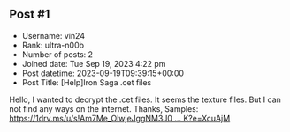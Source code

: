 ## Post #1
- Username: vin24
- Rank: ultra-n00b
- Number of posts: 2
- Joined date: Tue Sep 19, 2023 4:22 pm
- Post datetime: 2023-09-19T09:39:15+00:00
- Post Title: [Help]Iron Saga .cet files

Hello, I wanted to decrypt the .cet files. It seems the texture files.
But I can not find any ways on the internet.
Thanks, Samples:
[https://1drv.ms/u/s!Am7Me_OlwjeJggNM3J0 ... K?e=XcuAjM](https://1drv.ms/u/s!Am7Me_OlwjeJggNM3J06sxxE4JhK?e=XcuAjM)
